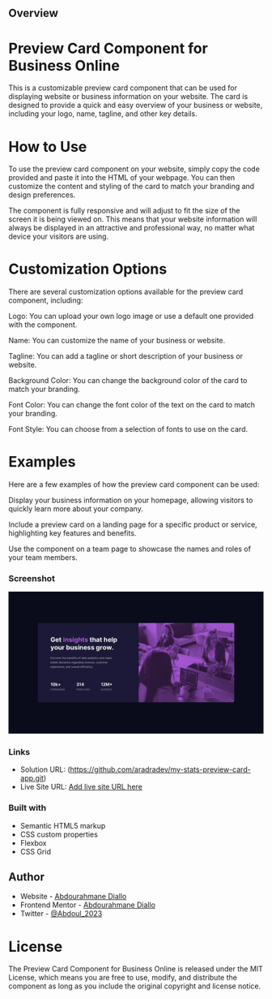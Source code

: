 ## Overview

#  Preview Card Component for Business Online
This is a customizable preview card component that can be used for displaying website or business information on your website. The card is designed to provide a quick and easy overview of your business or website, including your logo, name, tagline, and other key details.

# How to Use
To use the preview card component on your website, simply copy the code provided and paste it into the HTML of your webpage. You can then customize the content and styling of the card to match your branding and design preferences.

The component is fully responsive and will adjust to fit the size of the screen it is being viewed on. This means that your website information will always be displayed in an attractive and professional way, no matter what device your visitors are using.

# Customization Options
There are several customization options available for the preview card component, including:

Logo: You can upload your own logo image or use a default one provided with the component.

Name: You can customize the name of your business or website.

Tagline: You can add a tagline or short description of your business or website.

Background Color: You can change the background color of the card to match your branding.

Font Color: You can change the font color of the text on the card to match your branding.

Font Style: You can choose from a selection of fonts to use on the card.

# Examples
Here are a few examples of how the preview card component can be used:

Display your business information on your homepage, allowing visitors to quickly learn more about your company.

Include a preview card on a landing page for a specific product or service, highlighting key features and benefits.

Use the component on a team page to showcase the names and roles of your team members.



### Screenshot

![](design/desktop-design.jpg)



### Links

- Solution URL: (https://github.com/aradradev/my-stats-preview-card-app.git)
- Live Site URL: [Add live site URL here](https://your-live-site-url.com)


### Built with

- Semantic HTML5 markup
- CSS custom properties
- Flexbox
- CSS Grid

## Author

- Website - [Abdourahmane Diallo](https://www.linkedin.com/in/abdoul-ramane-diallo-15b2a2262/)
- Frontend Mentor - [Abdourahmane Diallo](https://www.frontendmentor.io/profile/aradradev)
- Twitter - [@Abdoul_2023](https://twitter.com/Abdoul_2023)

# License
The Preview Card Component for Business Online is released under the MIT License, which means you are free to use, modify, and distribute the component as long as you include the original copyright and license notice.
